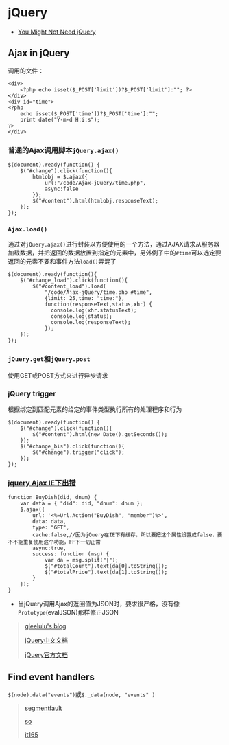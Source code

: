 # jQuery

* [You Might Not Need jQuery](http://youmightnotneedjquery.com/)

## Ajax in jQuery

调用的文件：

    <div>
        <?php echo isset($_POST['limit'])?$_POST['limit']:""; ?>
    </div>
    <div id="time">
    <?php
        echo isset($_POST['time'])?$_POST['time']:"";
        print date("Y-m-d H:i:s");
    ?>
    </div>

### 普通的Ajax调用脚本`jQuery.ajax()`

    $(document).ready(function() {
        $("#change").click(function(){
            htmlobj = $.ajax({
                url:"/code/Ajax-jQuery/time.php",
                async:false
            });
            $("#content").html(htmlobj.responseText);
        });
    });

### `Ajax.load()`

通过对`jQuery.ajax()`进行封装以方便使用的一个方法，通过AJAX请求从服务器加载数据，并把返回的数据放置到指定的元素中，另外例子中的`#time`可以选定要返回的元素不要和事件方法`load()`弄混了

    $(document).ready(function(){
        $("#change_load").click(function(){
            $("#content_load").load(
                "/code/Ajax-jQuery/time.php #time",
                {limit: 25,time: "time:"},
                function(responseText,status,xhr) {
                  console.log(xhr.statusText);
                  console.log(status);
                  console.log(responseText);
                });
        });
    });

### `jQuery.get`和`jQuery.post`

使用GET或POST方式来进行异步请求

### jQuery trigger

根据绑定到匹配元素的给定的事件类型执行所有的处理程序和行为

    $(document).ready(function() {
        $("#change").click(function(){
            $("#content").html(new Date().getSeconds());
        });
        $("#change_bis").click(function(){
            $("#change").trigger("click");
        });
    });

### [jquery Ajax IE下出错](http://www.cnblogs.com/bingzisky/archive/2012/01/11/2319066.html)

    function BuyDish(did, dnum) {
        var data = { "did": did, "dnum": dnum };
        $.ajax({
            url: '<%=Url.Action("BuyDish", "member")%>',
            data: data,
            type: "GET",
            cache:false,//因为jQuery在IE下有缓存，所以要把这个属性设置成false，要不不能重复使用这个功能，FF下一切正常
            async:true,
            success: function (msg) {
                var da = msg.split("|");
                $("#totalCount").text(da[0].toString());
                $("#totalPrice").text(da[1].toString());
            }
        });
    }

* 当jQuery调用Ajax的返回值为JSON时，要求很严格，没有像`Prototype`(evalJSON)那样修正JSON

> [qleelulu's blog](http://www.cnblogs.com/qleelulu/archive/2008/04/21/1163021.html)
>
> [jQuery中文文档](http://www.css88.com/jqapi-1.9)
>
> [jQuery官方文档](http://api.jquery.com)

## Find event handlers

`$(node).data("events")`或`$._data(node, "events" )`

> [segmentfault](http://segmentfault.com/q/1010000000446492)
>
> [so](http://stackoverflow.com/questions/12214654/jquery-1-8-find-event-handlers)
>
> [it165](http://www.it165.net/pro/html/201404/12749.html)
